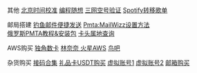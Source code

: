 其他                   [北京时间校准](http://www.daojishiqi.com/bjtime.asp)
                       [编程随想](https://program-think.blogspot.com/2012/06/book-review-road-less-traveled.html)
                       [三网空号验证](https://www.114best.com/kh/) 
                       [Spotify转移歌单](http://www.trikatuka.aknakn.eu/#/)

邮局搭建               [钓鱼邮件便捷发送](https://github.com/A10ha/EmailSender)
                       [Pmta:MailWizz设置方法](https://github.com/alkhadher/pmta)                 
                       [俄罗斯PMTA教程&安装包](https://cloud.mail.ru/public/4ypK/2bTWBCRqZ)
                       [卡头属地查询](https://binlist.pro/?#check_section) 

AWS购买                [独角数卡](https://fk.linshi.co/)
                       [林奈奈 ](https://www.linnainai.xyz/)
                       [火星AWS](https://huoxingfk.com/)
                       [鸟吧](https://www.bird8.co/buy/2) 

杂货购买               [接码合集](https://233heji.com/28.html)
                       [礼品卡USDT购买](https://www.buysellvouchers.com/zh/products/view/Gift_cards-Netflix/a4a81323237333/)
                       [虚拟账号1](https://www.feijiji.com/)
                       [虚拟账号2](https://www.selldra.com/product)
                       [邮箱购买](https://www.buyedu.gq/)  

